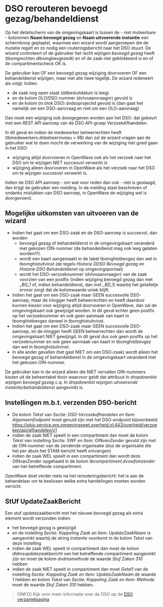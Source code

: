 # DSO rerouteren bevoegd gezag/behandeldienst

Op het detailscherm van de omgevingskaart is tussen de - niet muteerbare - kolommen **Naam bevoegd gezag** en **Naam uitvoerende instantie** een schermknop geplaatst, waarmee een wizard wordt aangeroepen die de mutatie regelt en zo nodig een routeringsbericht naar het DSO stuurt. De wizard controleert of de gebruiker het recht _wijzigen bevoegd gezag_ heeft (tbomgrechten.dlbomgbevgezedt) en of de zaak niet geblokkeerd is en of de compartimentscheck OK is.

De gebruiker kan OF een bevoegd gezag wijziging doorvoeren OF een behandeldienst wijzigen, maar niet alle twee tegelijk.
De wizard redeneert als volgt:
Indien:

- de zaak nog open staat (ddbesluitdatum is leeg)
- en de kolom OLO/DSO nummer (dvlvoaanvraagnr) gevuld is
- en de kolom (in blok DSO) dvdsoprojectid gevuld is (dan gaat het namelijk om een DSO-aanvraag en niet om een OLO-aanvraag)

Dan moet een wijziging ook doorgegeven worden aan het DSO: dat gebeurt met een REST API aanroep van de DSO API-groep VerzoekAfhandelen.

In dit geval en indien de medewerker beheerrechten heeft (tbmedewerkers.dnbeheerniveau > 98) dan zal de wizard vragen aan de gebruiker wat te doen mocht de verwerking van de wijziging niet goed gaan in het DSO:

- wijziging altijd doorvoeren in OpenWave ook als het verzoek naar het DSO om te wijzigen NIET succesvol verwerkt is
- wijziging alleen doorvoeren in OpenWave als het verzoek naar het DSO om te wijzigen succesvol verwerkt is.

Indien de DSO API aanroep - om wat voor reden dan ook - niet is geslaagd, dan krijgt de gebruiker een melding. In de melding staat beschreven of ondanks mislukken van DSO aanroep, in OpenWave de wijziging wel is doorgevoerd.

## Mogelijke uitkomsten van uitvoeren van de wizard

- Indien het gaat om een DSO-zaak en de DSO-aanroep is succesvol, dan worden
  - bevoegd gezag of behandeldienst in de omgevingskaart veranderd met gekozen OIN-nummer (de behandeldienst mag ook leeg gelaten worden!!!).
  - wordt een kaart aangemaakt in de tabel tbomghistbevgez dan wel in tbomghistuitvinst (de tegels _Historie DDSO Bevoegd gezag_ en _Historie DSO Behandeldienst_ op omgevingsportaal)
  - wordt het DSO-verzoeknummer (dvlvoaanvraagnr) van de zaak voorzien van een postfix (indien wijziging bevoegd gezag dan met _\_BG_1_ of, indien behandeldienst, dan met _\_BD_1_) waarbij het getalletje ervoor zorgt dat de kolomwaarde uniek blijft.
- Indien het gaat om een DSO-zaak maar GEEN succesvolle DSO-aanroep, maar de inlogger heeft beheerrechten en heeft daardoor kunnen kiezen voor wijziging altijd doorvoeren in OpenWave, dan zal de omgevingskaart ook gewijzigd worden. In dit geval echter geen postfix op het verzoeknummer en ook geen aanmaak van kaart in tbomghistbevgez danwel in tbomghistuitvinst.
- Indien het gaat om een DSO-zaak maar GEEN succesvolle DSO-aanroep, en de inlogger heeft GEEN beheerrechten dan wordt de omgevingskaart NIET gewijzigd. In dit geval dus ook geen postfix op het verzoeknummer en ook geen aanmaak van kaart in tbomghistbevgez dan wel in tbomghistuitvinst.
- In alle ander gevallen (het gaat NIET om een DSO-zaak) wordt alleen het bevoegd gezag of behandeldienst in de omgevingskaart veranderd met het gekozen OIN-nummer.

De gebruiker kan in de wizard alleen die NIET vervallen OIN-nummers kiezen uit de beheertabel tboin waarvoor geldt dat attribuut _In dropdownlist wijzigen bevoegd gezag_ c.q. _In dropdownlist wijzigen uitvoerende instantie/behandeldienst_ aangevinkt is.

## Instellingen m.b.t. verzenden DSO-bericht

- De kolom _Tekst_ van _Sectie: DSO-Verzoekafhandelen en Item: AlgemeenEndpoint_ moet gevuld zijn met het DSO-endpoint bijvoorbeeld: <https://pkio.service.pre.omgevingswet.overheid.nl:443/overheid/verzoeken/api/afhandelen/v1>
- indien de zaak NIET speelt in een compartiment dan moet de kolom _Tekst_ van instelling _Sectie: SWF en Item: OINvanZender_ gevuld zijn met de OIN-nummer van de zendende organisatie (dus de organisatie die het per abuis het STAM-bericht heeft ontvangen)
- indien de zaak WEL speelt in een compartiment dan wordt deze OINvanZender opgehaald in de kolom _tbcompartiment.dvswfoinzender_ van het betreffende compartiment.

OpenWave doet verder niets na het rerouteringsbericht: het is aan de behandelaar om te beslissen welke extra handelingen moeten worden verricht.

## StUf UpdateZaakBericht

Een stuf updatezaakbericht met het nieuwe bevoegd gezag als extra element wordt verzonden indien:

- het bevoegd gezag is gewijzigd
- en de instelling _Sectie: Koppeling Zaak en Item: UpdateZaakNaam_ is aangevinkt waarbij de string _instantie_ voorkomt in de kolom _Tekst_ van deze instelling
- indien de zaak WEL speelt in compartiment dan moet de kolom _dldmsupdatezaakbericht_ van het betreffende compartiment aangevinkt zijn en moet de kolom _dvdmsmethode_ de waarde _Stuf Zaken 310_ hebben
- indien de zaak NIET speelt in compartiment dan moet _Getal1_ van de instelling _Sectie: Koppeling Zaak en Item: UpdateZaakNaam_ de waarde 1 hebben en kolom _Tekst_ van _Sectie: Koppeling Zaak en Item: Methode_ moet de waarde _Stuf Zaken 310_ hebben.

> [!INFO]
> Kijk voor meer informatie over de DSO op de [DSO verzamelpagina](/functionaliteiten/dso.md)
